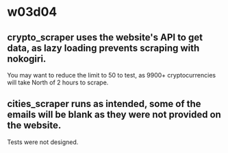 # w03d04

## crypto_scraper uses the website's API to get data, as lazy loading prevents scraping with nokogiri.

You may want to reduce the limit to 50 to test, as 9900+ cryptocurrencies will take North of 2 hours to scrape.

## cities_scraper runs as intended, some of the emails will be blank as they were not provided on the website.

Tests were not designed.

